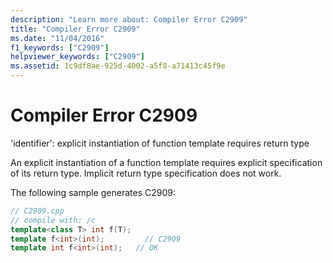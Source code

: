 ```yaml
---
description: "Learn more about: Compiler Error C2909"
title: "Compiler Error C2909"
ms.date: "11/04/2016"
f1_keywords: ["C2909"]
helpviewer_keywords: ["C2909"]
ms.assetid: 1c9df8ae-925d-4002-a5f8-a71413c45f9e
---
```

# Compiler Error C2909

'identifier': explicit instantiation of function template requires return type

An explicit instantiation of a function template requires explicit specification of its return type. Implicit return type specification does not work.

The following sample generates C2909:

```cpp
// C2909.cpp
// compile with: /c
template<class T> int f(T);
template f<int>(int);         // C2909
template int f<int>(int);   // OK
```
